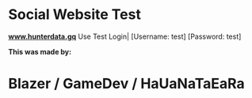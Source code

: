 # Social Website Test








**www.hunterdata.gq**
Use Test Login| [Username: test] [Password: test]











__This was made by:__








# Blazer / GameDev / HaUaNaTaEaRa

